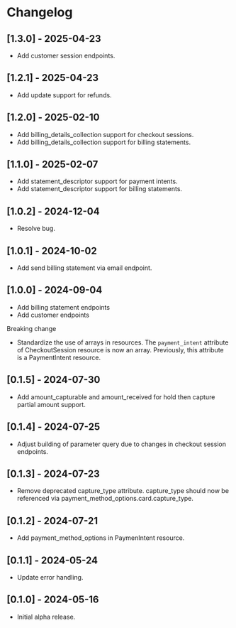 # Changelog

## [1.3.0] - 2025-04-23

- Add customer session endpoints.

## [1.2.1] - 2025-04-23

- Add update support for refunds.

## [1.2.0] - 2025-02-10

- Add billing_details_collection support for checkout sessions.
- Add billing_details_collection support for billing statements.

## [1.1.0] - 2025-02-07

- Add statement_descriptor support for payment intents.
- Add statement_descriptor support for billing statements.

## [1.0.2] - 2024-12-04

- Resolve bug.

## [1.0.1] - 2024-10-02

- Add send billing statement via email endpoint.

## [1.0.0] - 2024-09-04

- Add billing statement endpoints
- Add customer endpoints

Breaking change
- Standardize the use of arrays in resources. The `payment_intent` attribute of CheckoutSession resource is now an array. Previously, this attribute is a PaymentIntent resource.

## [0.1.5] - 2024-07-30

- Add amount_capturable and amount_received for hold then capture partial amount support.

## [0.1.4] - 2024-07-25

- Adjust building of parameter query due to changes in checkout session endpoints.

## [0.1.3] - 2024-07-23

- Remove deprecated capture_type attribute. capture_type should now be referenced via payment_method_options.card.capture_type.

## [0.1.2] - 2024-07-21

- Add payment_method_options in PaymenIntent resource.

## [0.1.1] - 2024-05-24

- Update error handling.

## [0.1.0] - 2024-05-16

- Initial alpha release.
